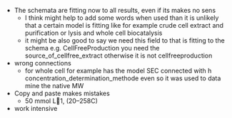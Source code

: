 - The schemata are fitting now to all results, even if its makes no sens
    - I think might help to add some words when used than it is unlikely that a certain model is fitting like for example crude cell extract and purification or lysis and whole cell biocatalysis
    - it might be also good to say we need this field to that is fitting to the schema e.g. CellFreeProduction you need the source_of_cellfree_extract otherwise it is not cellfreeproduction
-  wrong connections
    - for whole cell for example has the model SEC connected with h concentration_determination_methode even so it was used to data mine the native MW 
- Copy and paste makes mistakes 
    -  50 mmol L1, (20–258C)
- work intensive 


